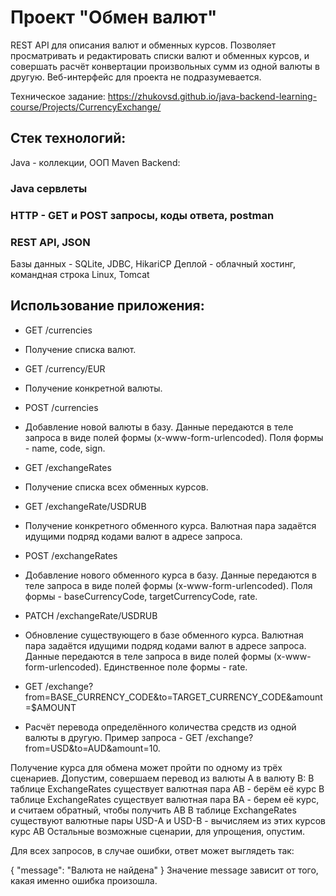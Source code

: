 # Проект "Обмен валют"       

REST API для описания валют и обменных курсов. Позволяет просматривать и редактировать списки валют и обменных курсов, и совершать расчёт конвертации произвольных сумм из одной валюты в другую.
Веб-интерфейс для проекта не подразумевается.

Техническое задание: https://zhukovsd.github.io/java-backend-learning-course/Projects/CurrencyExchange/

## Стек технологий:
Java - коллекции, ООП
Maven
Backend:
### Java сервлеты
### HTTP - GET и POST запросы, коды ответа, postman
### REST API, JSON
Базы данных - SQLite, JDBC, HikariCP
Деплой - облачный хостинг, командная строка Linux, Tomcat


## Использование приложения:

- GET /currencies
- Получение списка валют.

- GET /currency/EUR
- Получение конкретной валюты.

- POST /currencies
- Добавление новой валюты в базу. Данные передаются в теле запроса в виде полей формы (x-www-form-urlencoded). Поля формы - name, code, sign.

- GET /exchangeRates
- Получение списка всех обменных курсов.

- GET /exchangeRate/USDRUB
- Получение конкретного обменного курса. Валютная пара задаётся идущими подряд кодами валют в адресе запроса.

- POST /exchangeRates
- Добавление нового обменного курса в базу. Данные передаются в теле запроса в виде полей формы (x-www-form-urlencoded). Поля формы - baseCurrencyCode, targetCurrencyCode, rate.

- PATCH /exchangeRate/USDRUB
- Обновление существующего в базе обменного курса. Валютная пара задаётся идущими подряд кодами валют в адресе запроса. Данные передаются в теле запроса в виде полей формы (x-www-form-urlencoded). Единственное поле формы - rate.

- GET /exchange?from=BASE_CURRENCY_CODE&to=TARGET_CURRENCY_CODE&amount=$AMOUNT
- Расчёт перевода определённого количества средств из одной валюты в другую. Пример запроса - GET /exchange?from=USD&to=AUD&amount=10.

Получение курса для обмена может пройти по одному из трёх сценариев. Допустим, совершаем перевод из валюты A в валюту B:
В таблице ExchangeRates существует валютная пара AB - берём её курс В таблице ExchangeRates существует валютная пара BA - берем её курс, и считаем обратный, чтобы получить AB В таблице ExchangeRates существуют валютные пары USD-A и USD-B - вычисляем из этих курсов курс AB Остальные возможные сценарии, для упрощения, опустим.

Для всех запросов, в случае ошибки, ответ может выглядеть так:

{ "message": "Валюта не найдена" } Значение message зависит от того, какая именно ошибка произошла.
